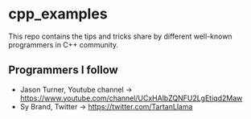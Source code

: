# cpp_examples

This repo contains the tips and tricks share by different well-known programmers in C++ community.  

## Programmers I follow


- Jason Turner, Youtube channel -> https://www.youtube.com/channel/UCxHAlbZQNFU2LgEtiqd2Maw
- Sy Brand, Twitter -> https://twitter.com/TartanLlama


